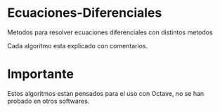 # Ecuaciones-Diferenciales
Metodos para resolver ecuaciones diferenciales con distintos metodos

Cada algoritmo esta explicado con comentarios.

#  Importante
Estos algoritmos estan pensados para el uso con Octave, no se han probado en otros softwares.

